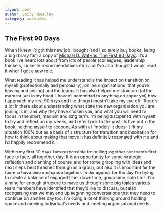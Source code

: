 ```yaml
---
layout: post
author: Emily Macaulay
category: weeknotes
---
```

## The First 90 Days

When I knew I’d got this new job I bought (and I so rarely buy books, being a big library fan) a copy of [Michael D. Watkins ‘The First 90 Days’](https://www.hive.co.uk/Product/Michael-Watkins/The-First-90-Days-Updated-and-Expanded--Proven-Strategies/14715206).  It’s a book I’ve heard lots about from lots of people (colleagues, leadership thinkers, LinkedIn recommendations etc) and I’ve also thought I would read it when I got a new role.

What reading it has helped me understand is the impact on transition on myself (professionally and personally), on the organisations (that you’re leaving and joining) and the teams. It has also helped me structure (at the moment just in my head, I haven’t committed to anything on paper yet) how I approach my first 90 days and the things I mustn’t take my eye off.  There’s a lot in there about understanding what state the new organisation you are joining is in, and why they have chosen you, and what you will need to focus in the short, medium and long term.  I’m being disciplined with myself to try and reflect on my weeks, and refer back to the post-its I’ve put in the book, holding myself to account. As with all ‘models’ it doesn’t fit my situation 100% but as a basis of a structure for transition and inspiration for how to think about making that move it has definitely resonated with me and I’d happily recommend it.

Within my first 30 days I am responsible for pulling together our team’s first face to face, all together, day.  It is an opportunity for some strategic reflection and planning of course, and for some grappling with ideas and next steps best thrashed through as a group, but also it is important for the team to have time and space together.  In the agenda for the day I’m trying to create a balance of engaged time, down time, group time, solo time.  I’m aiming for enough structure to move us through some big topics various team members have identified that they’d like to discuss, but also recognising that we may end up beginning conversations that they need to continue on another day too.  I’m doing a lot of thinking around holding space and meeting individual’s needs and meeting organisational needs.
